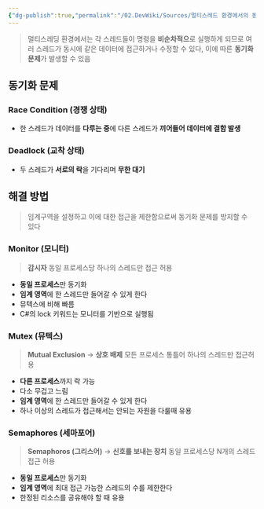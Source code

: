 ```yaml
---
{"dg-publish":true,"permalink":"/02.DevWiki/Sources/멀티스레드 환경에서의 동기화 문제/","noteIcon":""}
---
```



> 멀티스레딩 환경에서는 각 스레드들이 명령을 **비순차적으**로 실행하게 되므로 여러 스레드가 동시에 같은 데이터에 접근하거나 수정할 수 있다, 이에 따른 **동기화 문제**가 발생할 수 있음


## 동기화 문제

### Race Condition (경쟁 상태)

- 한 스레드가 데이터를 **다루는 중**에 다른 스레드가 **끼어들어 데이터에 결함 발생**

### Deadlock (교착 상태)

- 두 스레드가 **서로의 락**을 기다리며 **무한 대기**

## 해결 방법

> 임계구역을 설정하고 이에 대한 접근을 제한함으로써 동기화 문제를 방지할 수 있다
### Monitor (모니터)
> **감시자**
> 동일 프로세스당 하나의 스레드만 접근 허용
- **동일 프로세스**만 동기화
- **임계 영역**에 한 스레드만 들어갈 수 있게 한다
- 뮤텍스에 비해 빠름
- C#의 lock 키워드는 모니터를 기반으로 실행됨
### Mutex (뮤텍스)
> **Mutual Exclusion** → **상호 배제**
> 모든 프로세스 통틀어 하나의 스레드만 접근허용
- **다른 프로세스**까지 락 가능
- 다소 무겁고 느림
- **임계 영역**에 한 스레드만 들어갈 수 있게 한다
- 하나 이상의 스레드가 접근해서는 안되는 자원을 다룰때 유용
### Semaphores (세마포어)
> **Semaphoros (그리스어)** → **신호를 보내는 장치**
> 동일 프로세스당 N개의 스레드 접근 허용
- **동일 프로세스**만 동기화
- **임계 영역**에 최대 접근 가능한 스레드의 수를 제한한다
- 한정된 리소스를 공유해야 할 때 유용

